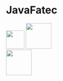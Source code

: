 # JavaFatec



<div class="box">
    <img src="http://www.fatecjd.edu.br/pec/images/fatec-logo-completo.png" height="50"/>
    <img src="https://bkpsitecpsnew.blob.core.windows.net/uploadsitecps/sites/1/2022/08/cps-logo-identidade.jpg" height="70">
    <img src="https://logodownload.org/wp-content/uploads/2015/12/governo-do-estado-de-sao-paulo-sp-logo.png" height="70">
        </div>

<style>
div.box {
	width: 150px;
	display: inline-block;
}
</style>
	

